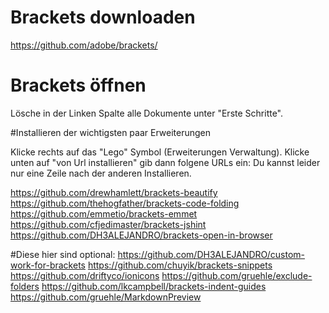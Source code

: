 # Brackets downloaden
https://github.com/adobe/brackets/


# Brackets öffnen

Lösche in der Linken Spalte  alle Dokumente unter "Erste Schritte".


#Installieren der wichtigsten paar Erweiterungen

Klicke rechts auf das "Lego" Symbol (Erweiterungen Verwaltung).
Klicke unten auf "von Url installieren" gib dann folgene URLs ein:
Du kannst leider nur eine Zeile nach der anderen Installieren.

https://github.com/drewhamlett/brackets-beautify
https://github.com/thehogfather/brackets-code-folding
https://github.com/emmetio/brackets-emmet
https://github.com/cfjedimaster/brackets-jshint
https://github.com/DH3ALEJANDRO/brackets-open-in-browser

#Diese hier sind optional:
https://github.com/DH3ALEJANDRO/custom-work-for-brackets
https://github.com/chuyik/brackets-snippets
https://github.com/driftyco/ionicons
https://github.com/gruehle/exclude-folders
https://github.com/lkcampbell/brackets-indent-guides
https://github.com/gruehle/MarkdownPreview
